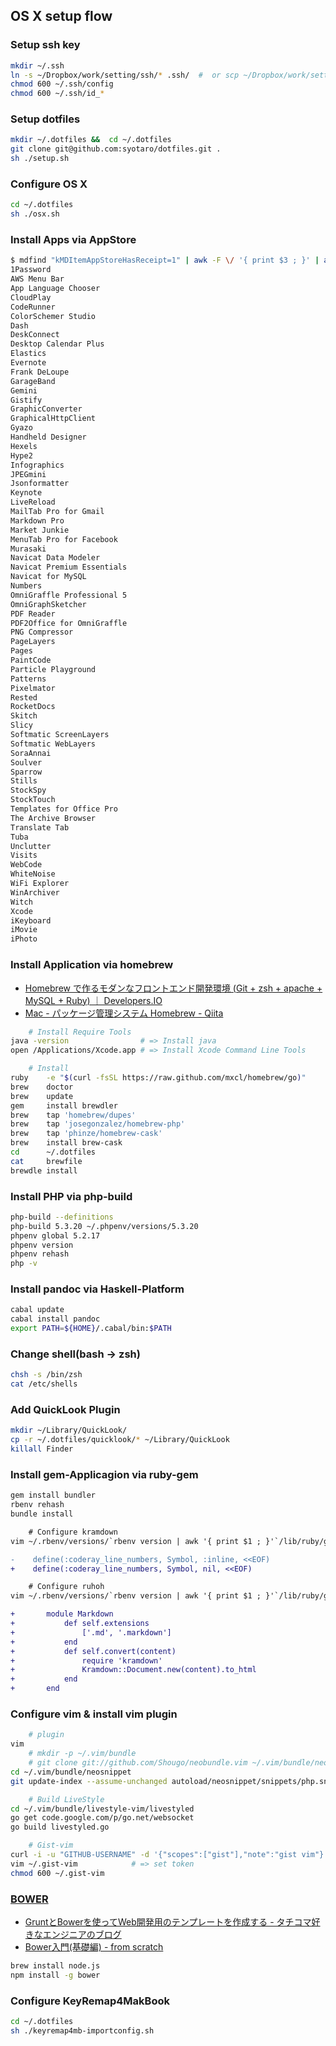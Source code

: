 
## OS X setup flow

### Setup ssh key 

~~~bash
mkdir ~/.ssh
ln -s ~/Dropbox/work/setting/ssh/* .ssh/  #  or scp ~/Dropbox/work/setting/ssh/id_rsa XXX@REMOTE-IP:/home/XXXX/.ssh
chmod 600 ~/.ssh/config
chmod 600 ~/.ssh/id_*
~~~

### Setup dotfiles

~~~bash
mkdir ~/.dotfiles &&  cd ~/.dotfiles
git clone git@github.com:syotaro/dotfiles.git .
sh ./setup.sh
~~~

### Configure OS X

~~~bash
cd ~/.dotfiles
sh ./osx.sh
~~~

### Install Apps via AppStore

~~~bash
$ mdfind "kMDItemAppStoreHasReceipt=1" | awk -F \/ '{ print $3 ; }' | awk '{sub(".app","")}{print}' | sort
1Password
AWS Menu Bar
App Language Chooser
CloudPlay
CodeRunner
ColorSchemer Studio
Dash
DeskConnect
Desktop Calendar Plus
Elastics
Evernote
Frank DeLoupe
GarageBand
Gemini
Gistify
GraphicConverter
GraphicalHttpClient
Gyazo
Handheld Designer
Hexels
Hype2
Infographics
JPEGmini
Jsonformatter
Keynote
LiveReload
MailTab Pro for Gmail
Markdown Pro
Market Junkie
MenuTab Pro for Facebook
Murasaki
Navicat Data Modeler
Navicat Premium Essentials
Navicat for MySQL
Numbers
OmniGraffle Professional 5
OmniGraphSketcher
PDF Reader
PDF2Office for OmniGraffle
PNG Compressor
PageLayers
Pages
PaintCode
Particle Playground
Patterns
Pixelmator
Rested
RocketDocs
Skitch
Slicy
Softmatic ScreenLayers
Softmatic WebLayers
SoraAnnai
Soulver
Sparrow
Stills
StockSpy
StockTouch
Templates for Office Pro
The Archive Browser
Translate Tab
Tuba
Unclutter
Visits
WebCode
WhiteNoise
WiFi Explorer
WinArchiver
Witch
Xcode
iKeyboard
iMovie
iPhoto
~~~


### Install Application via homebrew

- [Homebrew で作るモダンなフロントエンド開発環境 (Git + zsh + apache + MySQL + Ruby) ｜ Developers.IO](http://dev.classmethod.jp/etc/modern-dev-environment-by-homebrew/)
- [Mac - パッケージ管理システム Homebrew - Qiita](http://qiita.com/b4b4r07/items/6efebc2f3d1cbbd393fc)

~~~bash
    # Install Require Tools
java -version                # => Install java
open /Applications/Xcode.app # => Install Xcode Command Line Tools
~~~
~~~bash
    # Install
ruby    -e "$(curl -fsSL https://raw.github.com/mxcl/homebrew/go)"
brew    doctor
brew    update
gem     install brewdler
brew    tap 'homebrew/dupes'
brew    tap 'josegonzalez/homebrew-php'
brew    tap 'phinze/homebrew-cask'
brew    install brew-cask
cd      ~/.dotfiles
cat     brewfile
brewdle install
~~~

### Install PHP via php-build

~~~bash
php-build --definitions
php-build 5.3.20 ~/.phpenv/versions/5.3.20
phpenv global 5.2.17
phpenv version
phpenv rehash
php -v
~~~

### Install pandoc via Haskell-Platform

~~~bash
cabal update
cabal install pandoc
export PATH=${HOME}/.cabal/bin:$PATH
~~~

### Change shell(bash -> zsh)

~~~bash
chsh -s /bin/zsh 
cat /etc/shells
~~~

### Add QuickLook Plugin

~~~bash
mkdir ~/Library/QuickLook/
cp -r ~/.dotfiles/quicklook/* ~/Library/QuickLook
killall Finder
~~~

### Install gem-Applicagion via ruby-gem

~~~bash
gem install bundler
rbenv rehash
bundle install
~~~


~~~diff
    # Configure kramdown
vim ~/.rbenv/versions/`rbenv version | awk '{ print $1 ; }'`/lib/ruby/gems/*/gems/kramdown-`kramdown -v`/lib/kramdown/options.rb

-    define(:coderay_line_numbers, Symbol, :inline, <<EOF)
+    define(:coderay_line_numbers, Symbol, nil, <<EOF)
~~~

~~~diff
    # Configure ruhoh
vim ~/.rbenv/versions/`rbenv version | awk '{ print $1 ; }'`/lib/ruby/gems/*/gems/ruhoh-2.5/lib/ruhoh/converter.rb

+       module Markdown
+           def self.extensions
+               ['.md', '.markdown']
+           end
+           def self.convert(content)
+               require 'kramdown'
+               Kramdown::Document.new(content).to_html
+           end
+       end
~~~

### Configure vim & install vim plugin

~~~bash
    # plugin
vim
    # mkdir -p ~/.vim/bundle
    # git clone git://github.com/Shougo/neobundle.vim ~/.vim/bundle/neobundle.vim
cd ~/.vim/bundle/neosnippet
git update-index --assume-unchanged autoload/neosnippet/snippets/php.snip
~~~
~~~bash
    # Build LiveStyle
cd ~/.vim/bundle/livestyle-vim/livestyled
go get code.google.com/p/go.net/websocket
go build livestyled.go
~~~
~~~bash
    # Gist-vim
curl -i -u "GITHUB-USERNAME" -d '{"scopes":["gist"],"note":"gist vim"}' https://GITHUB-DOMAIN/api/v3/authorizations # => copy token param
vim ~/.gist-vim            # => set token
chmod 600 ~/.gist-vim
~~~

### [BOWER](http://bower.io/)

- [GruntとBowerを使ってWeb開発用のテンプレートを作成する - タチコマ好きなエンジニアのブログ](http://yukihir0.hatenablog.jp/entry/2013/08/06/224722)
- [Bower入門(基礎編) - from scratch](http://yosuke-furukawa.hatenablog.com/entry/2013/06/01/173308)

~~~bash
brew install node.js
npm install -g bower
~~~

### Configure KeyRemap4MakBook

~~~bash
cd ~/.dotfiles
sh ./keyremap4mb-importconfig.sh
~~~
